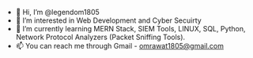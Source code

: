- 👋 Hi, I’m @legendom1805
- 👀 I’m interested in Web Development and Cyber Secuirty 
- 🌱 I’m currently learning MERN Stack, SIEM Tools, LINUX, SQL, Python, Network Protocol Analyzers (Packet Sniffing Tools).
- 📫 You can reach me through Gmail - omrawat1805@gmail.com

<!---
legendom1805/legendom1805 is a ✨ special ✨ repository because its `README.md` (this file) appears on your GitHub profile.
You can click the Preview link to take a look at your changes.
--->
